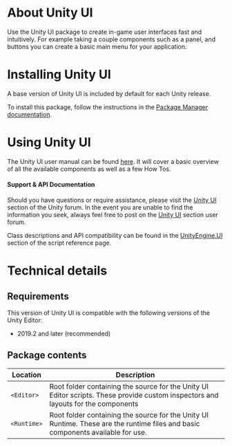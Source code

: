 # About Unity UI

Use the Unity UI package to create in-game user interfaces fast and intuitively. For example taking a couple components such as a panel, and buttons you can create a basic main menu for your application.

# Installing Unity UI

A base version of Unity UI is included by default for each Unity release.

To install this package, follow the instructions in the [Package Manager documentation](https://docs.unity3d.com/Packages/com.unity.package-manager-ui@latest/index.html).

# Using Unity UI

The Unity UI user manual can be found [here](https://docs.unity3d.com/2018.1/Documentation/Manual/UISystem.html). It will cover a basic overview of all the available components as well as a few How Tos.

#### **Support & API Documentation**
Should you have questions or require assistance, please visit the [Unity UI](https://forum.unity.com/forums/unity-ui-textmesh-pro.60/) section of the Unity forum. In the event you are unable to find the information you seek, always feel free to post on the [Unity UI](https://forum.unity.com/forums/unity-ui-textmesh-pro.60/) section user forum.

Class descriptions and API compatibility can be found in the [UnityEngine.UI](https://docs.unity3d.com/ScriptReference/) section of the script reference page.

# Technical details
## Requirements

This version of Unity UI is compatible with the following versions of the Unity Editor:

* 2019.2 and later (recommended)

## Package contents

|Location|Description|
|---|---|
|`<Editor>`| Root folder containing the source for the Unity UI Editor scripts. These provide custom inspectors and layouts for the components|
|`<Runtime>`| Root folder containing the source for the Unity UI Runtime. These are the runtime files and basic components available for use.|
